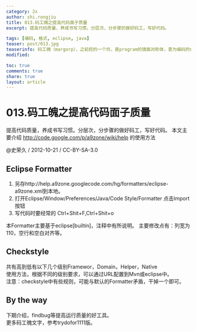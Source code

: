 ```yaml
---
category: 2x
author: shi.rongjiu
title: 013.码工魄之提高代码面子质量
excerpt: 提高代码质量，养成书写习惯。分层次，分步骤的做好码工，写好代码。

tags: [编码, 格式, eclipse, java]
teaser: post/013.jpg
teaserinfo: 码工魄（margorp），之前挖的一个坑，是program的镜面对称体，意为编码的借鉴。
modified: 

toc: true
comments: true
share: true
layout: article
---
```


# 013.码工魄之提高代码面子质量

提高代码质量，养成书写习惯。分层次，分步骤的做好码工，写好代码。
本文主要介绍 http://code.google.com/p/a9zone/wiki/help 的使用方法

@史荣久 / 2012-10-21 / CC-BY-SA-3.0  

## Eclipse Formatter

1. 另存http://help.a9zone.googlecode.com/hg/formatters/eclipse-a9zone.xml到本地。  
2. 打开Eclipse/Window/Preferences/Java/Code Style/Formatter 点击Import按钮  
3. 写代码时要经常的 Ctrl+Shit+F,Ctrl+Shit+o  

本Formatter主要基于eclipse[builtin]，注释中有所说明。
主要修改点有：列宽为110，空行和空白对齐等。

## Checkstyle

共有高到低有以下几个级别Framewor，Domain，Helper，Native  
使用方法，根据不同的级别要求，可以通过URL配置到Mvn或eclipse中。  
注意：checkstyle中有些规则，可能与默认的Formatter矛盾，干掉一个即可。  

## By the way

下期介绍，findbug等提高运行质量的好工具。  
更多码工魄文字，参考trydofor1111版。 